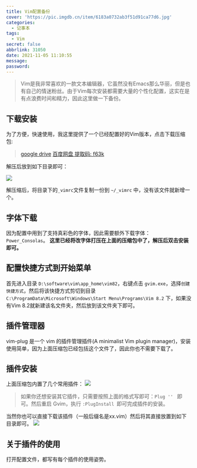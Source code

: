 ```yaml
---
title: Vim配置备份
cover: 'https://pic.imgdb.cn/item/6183a0732ab3f51d91ca77d6.jpg'
categories:
  - 记事本
tags:
  - Vim
secret: false
abbrlink: 31050
date: 2021-11-05 11:10:55
message:
password:
---
```


> Vim是我非常喜欢的一款文本编辑器，它虽然没有Emacs那么华丽，但是也有自己的情迷粉丝。由于Vim每次安装都需要大量的个性化配置，这实在是有点浪费时间和精力，因此这里做一下备份。

## 下载安装
为了方便，快速使用，我这里提供了一个已经配置好的Vim版本，点击下载压缩包:
> [google drive](https://drive.google.com/file/d/1B1mRtztB5XrdPOi8BO_KksLCcXaL6of8/view?usp=sharing)
> [百度网盘 提取码: f63k](https://pan.baidu.com/s/1UFO_x0OHKgmIgImnjjgpxg)

解压后放到如下目录即可：

![](https://pic.imgdb.cn/item/6184a2772ab3f51d91d0dae9.jpg)

解压缩后，将目录下的`_vimrc`文件复制一份到 `~/_vimrc` 中，没有该文件就新增一个。

## 字体下载
因为配置中用到了支持真彩色的字体，因此需要额外下载字体：`Power_Consolas`。
**这里已经将改字体打压在上面的压缩包中了，解压后双击安装即可。**

## 配置快捷方式到开始菜单
首先进入目录 `D:\software\vim\app_home\vim82`，右键点击 `gvim.exe`，选择`创建快捷方式`，然后将该快捷方式剪切到目录 `C:\ProgramData\Microsoft\Windows\Start Menu\Programs\Vim 8.2` 下，如果没有Vim 8.2就新建该名文件夹，然后放到该文件夹下即可。

## 插件管理器
vim-plug 是一个 vim 的插件管理插件(A minimalist Vim plugin manager)，安装使用简单，因为上面压缩包已经包括这个文件了，因此你也不需要下载了。

## 插件安装
上面压缩包内置了几个常用插件：
![](https://pic.imgdb.cn/item/6184a3f82ab3f51d91d31a94.jpg)

> 如果你还想安装其它插件，只需要按照上面的格式写即可：`Plug '' ` 即可。然后重启 Gvim，执行 `:PlugInstall `即可完成插件的安装。

当然你也可以直接下载该插件（一般后缀名是xx.vim）然后将其直接放置到如下目录即可。
![](https://pic.imgdb.cn/item/6184a4912ab3f51d91d3e4e3.jpg)

## 关于插件的使用
打开配置文件，都写有每个插件的使用姿势。

